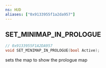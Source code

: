 ```yaml
---
ns: HUD
aliases: ["0x9133955f1a2da957"]
---
```

## SET_MINIMAP_IN_PROLOGUE

```c
// 0x9133955F1A2DA957
void SET_MINIMAP_IN_PROLOGUE(bool Active);
```

sets the map to show the prologue map

